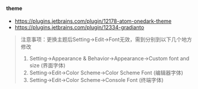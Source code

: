 #### theme
- https://plugins.jetbrains.com/plugin/12178-atom-onedark-theme
- https://plugins.jetbrains.com/plugin/12334-gradianto
> 注意事项：更换主题后Setting->Edit->Font无效，需到分别到以下几个地方修改
> 1. Setting->Appearance & Behavior->Appearance->Custom font and size (界面字体)
> 2. Setting->Edit->Color Scheme->Color Scheme Font (编辑器字体)
> 3. Setting->Edit->Color Scheme->Console Font (终端字体)